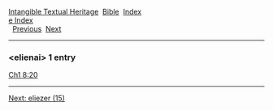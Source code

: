 [Intangible Textual Heritage](../../index)  [Bible](../index) 
[Index](index)   
[e Index](_e_)  
  [Previous](c03584)  [Next](c03586) 

------------------------------------------------------------------------

### &lt;elienai&gt; 1 entry

[Ch1 8:20](../kjv/ch1008.htm#020)  

------------------------------------------------------------------------

[Next: eliezer (15)](c03586)
